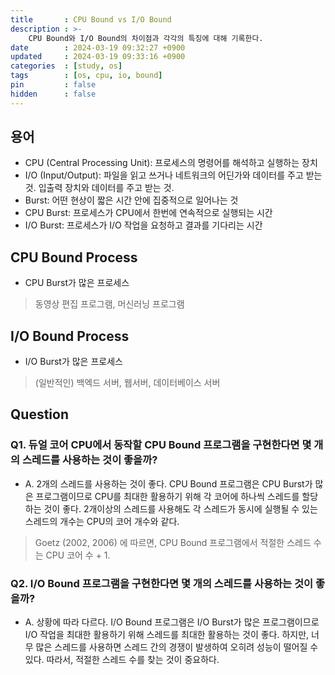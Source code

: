 ```yaml
---
title       : CPU Bound vs I/O Bound
description : >-
    CPU Bound와 I/O Bound의 차이점과 각각의 특징에 대해 기록한다.
date        : 2024-03-19 09:32:27 +0900
updated     : 2024-03-19 09:33:16 +0900
categories  : [study, os]
tags        : [os, cpu, io, bound]
pin         : false
hidden      : false
---
```


## 용어
- CPU (Central Processing Unit): 프로세스의 명령어를 해석하고 실행하는 장치
- I/O (Input/Output): 파일을 읽고 쓰거나 네트워크의 어딘가와 데이터를 주고 받는 것. 입출력 장치와 데이터를 주고 받는 것.
- Burst: 어떤 현상이 짧은 시간 안에 집중적으로 일어나는 것
- CPU Burst: 프로세스가 CPU에서 한번에 연속적으로 실행되는 시간
- I/O Burst: 프로세스가 I/O 작업을 요청하고 결과를 기다리는 시간

## CPU Bound Process
- CPU Burst가 많은 프로세스
> 동영상 편집 프로그램, 머신러닝 프로그램

## I/O Bound Process
- I/O Burst가 많은 프로세스
> (일반적인) 백엑드 서버, 웹서버, 데이터베이스 서버

## Question
### Q1. 듀얼 코어 CPU에서 동작할 CPU Bound 프로그램을 구현한다면 몇 개의 스레드를 사용하는 것이 좋을까?
- A. 2개의 스레드를 사용하는 것이 좋다. CPU Bound 프로그램은 CPU Burst가 많은 프로그램이므로 CPU를 최대한 활용하기 위해 각 코어에 하나씩 스레드를 할당하는 것이 좋다.
2개이상의 스레드를 사용해도 각 스레드가 동시에 실행될 수 있는 스레드의 개수는 CPU의 코어 개수와 같다.
> Goetz (2002, 2006) 에 따르면, CPU Bound 프로그램에서 적절한 스레드 수는 CPU 코어 수 + 1.

### Q2. I/O Bound 프로그램을 구현한다면 몇 개의 스레드를 사용하는 것이 좋을까?
- A. 상황에 따라 다르다. I/O Bound 프로그램은 I/O Burst가 많은 프로그램이므로 I/O 작업을 최대한 활용하기 위해 스레드를 최대한 활용하는 것이 좋다. 하지만, 너무 많은 스레드를 사용하면 스레드 간의 경쟁이 발생하여 오히려 성능이 떨어질 수 있다. 따라서, 적절한 스레드 수를 찾는 것이 중요하다.
